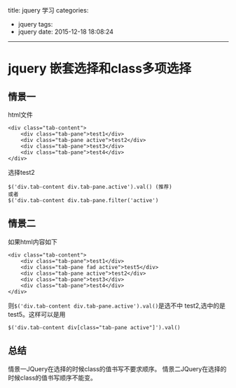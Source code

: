 title: jquery 学习
categories:
  - jquery
tags:
  - jquery
date: 2015-12-18 18:08:24
---

# jquery 嵌套选择和class多项选择

## 情景一
html文件
```
<div class="tab-content">
    <div class="tab-pane">test1</div>
    <div class="tab-pane active">test2</div>
    <div class="tab-pane">test3</div>
    <div class="tab-pane">test4</div>
</div>
```
选择test2
```
$('div.tab-content div.tab-pane.active').val() (推荐)
或者
$('div.tab-content div.tab-pane.filter('active')
```

## 情景二
如果html内容如下
```
<div class="tab-content">
    <div class="tab-pane">test1</div>
    <div class="tab-pane fad active">test5</div>
    <div class="tab-pane active">test2</div>
    <div class="tab-pane">test3</div>
    <div class="tab-pane">test4</div>
</div>
```
则<code>$('div.tab-content div.tab-pane.active').val()</code>是选不中
test2,选中的是test5。这样可以是用
```
$('div.tab-content div[class="tab-pane active"]').val()
```

## 总结
情景一JQuery在选择的时候class的值书写不要求顺序。
情景二JQuery在选择的时候class的值书写顺序不能变。
